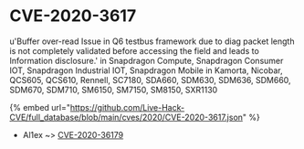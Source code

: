 # CVE-2020-3617

u'Buffer over-read Issue in Q6 testbus framework due to diag packet length is not completely validated before accessing the field and leads to Information disclosure.' in Snapdragon Compute, Snapdragon Consumer IOT, Snapdragon Industrial IOT, Snapdragon Mobile in Kamorta, Nicobar, QCS605, QCS610, Rennell, SC7180, SDA660, SDM630, SDM636, SDM660, SDM670, SDM710, SM6150, SM7150, SM8150, SXR1130

{% embed url="https://github.com/Live-Hack-CVE/full_database/blob/main/cves/2020/CVE-2020-3617.json" %}


* Al1ex ~> [CVE-2020-36179](https://zeste.alice-snow.ru/2020/database/cve-2020-3617/cve-2020-36179-al1ex)
